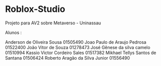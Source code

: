 # Roblox-Studio
Projeto para AV2 sobre Metaverso - Uninassau

Alunos :

Anderson de Oliveira Sousa  01505490
Joao Paulo de Araujo Pedrosa	01522400
João Vitor de Souza	01278473
José Gênese da silva camelo  01510994
Kassio Victor Cordeiro Sales	01517382
Mikhael Tellys Santos de Santana	01506424
Roberto Aragão da Silva Junior	01556490

